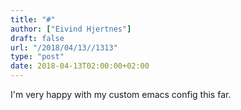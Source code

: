 ```yaml
---
title: "#"
author: ["Eivind Hjertnes"]
draft: false
url: "/2018/04/13//1313"
type: "post"
date: 2018-04-13T02:00:00+02:00
---
```


I'm very happy with my custom emacs config this far.

